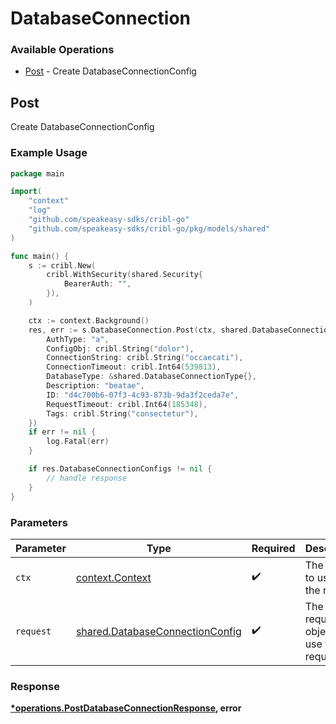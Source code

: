 # DatabaseConnection

### Available Operations

* [Post](#post) - Create DatabaseConnectionConfig

## Post

Create DatabaseConnectionConfig

### Example Usage

```go
package main

import(
	"context"
	"log"
	"github.com/speakeasy-sdks/cribl-go"
	"github.com/speakeasy-sdks/cribl-go/pkg/models/shared"
)

func main() {
    s := cribl.New(
        cribl.WithSecurity(shared.Security{
            BearerAuth: "",
        }),
    )

    ctx := context.Background()
    res, err := s.DatabaseConnection.Post(ctx, shared.DatabaseConnectionConfig{
        AuthType: "a",
        ConfigObj: cribl.String("dolor"),
        ConnectionString: cribl.String("occaecati"),
        ConnectionTimeout: cribl.Int64(539813),
        DatabaseType: &shared.DatabaseConnectionType{},
        Description: "beatae",
        ID: "d4c700b6-07f3-4c93-873b-9da3f2ceda7e",
        RequestTimeout: cribl.Int64(185348),
        Tags: cribl.String("consectetur"),
    })
    if err != nil {
        log.Fatal(err)
    }

    if res.DatabaseConnectionConfigs != nil {
        // handle response
    }
}
```

### Parameters

| Parameter                                                                          | Type                                                                               | Required                                                                           | Description                                                                        |
| ---------------------------------------------------------------------------------- | ---------------------------------------------------------------------------------- | ---------------------------------------------------------------------------------- | ---------------------------------------------------------------------------------- |
| `ctx`                                                                              | [context.Context](https://pkg.go.dev/context#Context)                              | :heavy_check_mark:                                                                 | The context to use for the request.                                                |
| `request`                                                                          | [shared.DatabaseConnectionConfig](../../models/shared/databaseconnectionconfig.md) | :heavy_check_mark:                                                                 | The request object to use for the request.                                         |


### Response

**[*operations.PostDatabaseConnectionResponse](../../models/operations/postdatabaseconnectionresponse.md), error**

